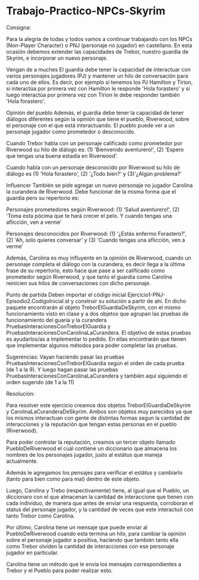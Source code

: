 # Trabajo-Practico-NPCs-Skyrim

Consigna:

Para la alegría de todas y todos vamos a continuar trabajando con los NPCs (Non-Player Character) o PNJ (personaje no jugador) en castellano. En esta ocasión debemos extender las capacidades de Trebor, nuestro guardia de Skyrim, e incorporar un nuevo personaje.

Vengan de a muches
El guardia debe tener la capacidad de interactuar con varios personajes jugadores (PJ) y mantener un hilo de conversación para cada uno de ellos. Es decir, por ejemplo si tenemos los PJ Hamilton y Tirion, si interactúa por primera vez con Hamilton le responde 'Hola forastero' y si luego interactúa por primera vez con Tirion le debe responder también 'Hola forastero'.

Opinión del pueblo
Además, el guardia debe tener la capacidad de tener diálogos diferentes según la opinión que tiene el pueblo, Riverwood, sobre el personaje con el que está interactuando. El pueblo puede ver a un personaje jugador como prometedor o desconocido.

Cuando Trebor habla con un personaje calificado como prometedor por Riverwood su hilo de diálogo es: (1) 'Bienvenido aventurero!', (2) 'Espero que tengas una buena estadía en Riverwood'.

Cuando habla con un personaje desconocido por Riverwood su hilo de diálogo es (1) 'Hola forastero', (2) '¿Todo bien?' y (3)'¿Algún problema?'

Influencer
También se pide agregar un nuevo personaje no jugador Carolina la curandera de Riverwood. Debe funcionar de la misma forma que el guardia pero su repertorio es:

Personajes prometedores según Riverwood: (1) 'Salud aventurero!', (2) 'Toma esta pócima que te hará crecer el pelo. Y cuando tengas una aflicción, ven a verme'

Personajes desconocidos por Riverwood: (1) '¿Estás enfermo Forastero?', (2) 'Ah, solo quieres conversar' y (3) 'Cuando tengas una aflicción, ven a verme’

Además, Carolina es muy influyente en la opinión de Riverwood, cuando un personaje completa el diálogo con la curandera, es decir llega a la última frase de su repertorio, esto hace que pase a ser calificado como prometedor según Riverwood, y que tanto el guardia como Carolina reinicien sus hilos de conversaciones con dicho personaje.

Punto de partida
Deben importar el código inicial Ejercicio1-PNJ-Episodio2.CodigoInicial.st y construir su solución a partir de ahí. En dicho paquete encontrarán al objeto TreborElGuardiaDeSkyrim, con el mismo funcionamiento visto en clase y a dos objetos que agrupan las pruebas de funcionamiento del guaria y la curandera PruebasInteracionesConTreborElGuardia y PruebasInteracionesConCarolinaLaCurandera. El objetivo de estas pruebas es ayudarlos/as a implementar lo pedido. En ellas encontrarán que tienen que implementar algunos métodos para poder completar las pruebas.

Sugerencias:
Vayan haciendo pasar las pruebas PruebasInteracionesConTreborElGuardia según el orden de cada prueba (de 1 a la 9). Y luego hagan pasar las pruebas PruebasInteracionesConCarolinaLaCurandera y también aquí siguiendo el orden sugerido (de 1 a la 11)

Resolución:

Para resolver este ejercicio creamos dos objetos TreborElGuardiaDeSkyrim y CarolinaLaCuranderaDeSkyrim. Ambos son objetos muy parecidos ya que los mismos interactuan con gente de distintas formas segun la cantidad de interacciones y la reputación que tengan estas personas en el pueblo (Riverwood).

Para poder controlar la reputación, creamos un tercer objeto llamado PuebloDeRiverwood el cuál contiene un diccionario que almacena los nombres de los personajes jugador, justo al estátus que maneja actualmente.

Además le agregamos los pensajes para verificar el estátus y cambiarlo (tanto para bien como para mal) dentro de este objeto.

Luego, Carolina y Trebo (respectivamente) tiene, al igual que el Pueblo, un diccionaro con el que almacenan la cantidad de interaccione que tienen con cada individuo, de manera que antes de enviar una respuesta, corroboran el status del personaje jugador, y la cantidad de veces que este interactuó con tanto Trebor como Carolina.

Por último, Carolina tiene un mensaje que puede enviar al PuebloDeRiverwood cuando esta termina un hilo, para cambiar la opinión sobre el personaje jugador a positiva, haciendo que también tanto ella como Trebor olviden la cantidad de interacciones con ese personaje jugador en particular.

Carolina tiene un método que le envía los mensajes correspondientes a Trebor y el Pueblo para poder realizar esto.
